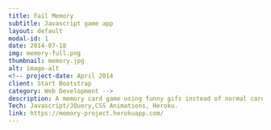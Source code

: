 ```yaml
---
title: Fail Memory
subtitle: Javascript game app
layout: default
modal-id: 1
date: 2014-07-18
img: memory-full.png
thumbnail: memory.jpg
alt: image-alt
<!-- project-date: April 2014
client: Start Bootstrap
category: Web Development -->
description: A memory card game using funny gifs instead of normal cards.
Tech: Javascript/JQuery,CSS Animations, Heroku.
link: https://memory-project.herokuapp.com/
---
```

